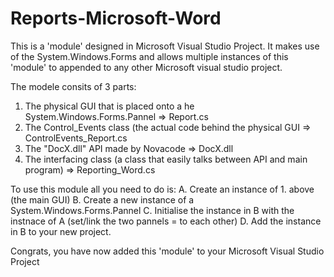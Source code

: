 # Reports-Microsoft-Word
This is a 'module' designed in Microsoft Visual Studio Project. It makes use of the System.Windows.Forms and allows multiple instances of this 'module' to appended to any other Microsoft visual studio project.

The modele consits of 3 parts:
1. The physical GUI that is placed onto a he System.Windows.Forms.Pannel          => Report.cs
2. The Control_Events class (the actual code behind the physical GUI              => ControlEvents_Report.cs
3. The "DocX.dll" API made by Novacode                                            => DocX.dll
4. The interfacing class (a class that easily talks between API and main program) => Reporting_Word.cs

To use this module all you need to do is:
A. Create an instance of 1. above (the main GUI)
B. Create a new instance of a System.Windows.Forms.Pannel
C. Initialise the instance in B with the instnace of A (set/link the two pannels = to each other)
D. Add the instance in B to your new project.

Congrats, you have now added this 'module' to your Microsoft Visual Studio Project
